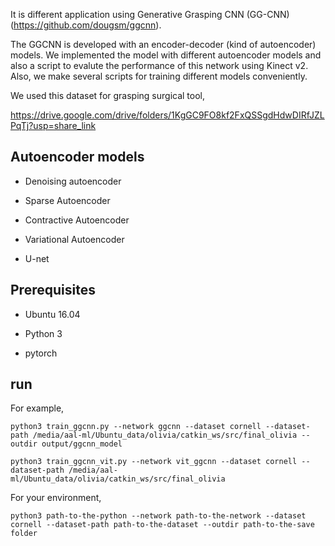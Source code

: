 It is different application using Generative Grasping CNN (GG-CNN) (https://github.com/dougsm/ggcnn).

The GGCNN is developed with an encoder-decoder (kind of autoencoder) models. We implemented the model with different autoencoder models and also a script to evalute the performance of this network using Kinect v2. Also, we make several scripts for training different models conveniently.  

We used this dataset for grasping surgical tool,

https://drive.google.com/drive/folders/1KgGC9FO8kf2FxQSSgdHdwDIRfJZLPqTj?usp=share_link

## Autoencoder models 
* Denoising autoencoder

* Sparse Autoencoder

* Contractive Autoencoder

* Variational Autoencoder

* U-net


## Prerequisites
* Ubuntu 16.04

* Python 3

* pytorch

## run
For example,
```
python3 train_ggcnn.py --network ggcnn --dataset cornell --dataset-path /media/aal-ml/Ubuntu_data/olivia/catkin_ws/src/final_olivia --outdir output/ggcnn_model
```
```
python3 train_ggcnn_vit.py --network vit_ggcnn --dataset cornell --dataset-path /media/aal-ml/Ubuntu_data/olivia/catkin_ws/src/final_olivia
```
For your environment,
```
python3 path-to-the-python --network path-to-the-network --dataset cornell --dataset-path path-to-the-dataset --outdir path-to-the-save folder
```


